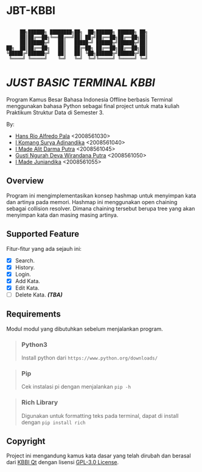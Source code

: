 # **JBT-KBBI**

```

     ██╗██████╗ ████████╗██╗  ██╗██████╗ ██████╗ ██╗
     ██║██╔══██╗╚══██╔══╝██║ ██╔╝██╔══██╗██╔══██╗██║
     ██║██████╦╝   ██║   █████═╝ ██████╦╝██████╦╝██║
██╗  ██║██╔══██╗   ██║   ██╔═██╗ ██╔══██╗██╔══██╗██║
╚█████╔╝██████╦╝   ██║   ██║ ╚██╗██████╦╝██████╦╝██║
 ╚════╝ ╚═════╝    ╚═╝   ╚═╝  ╚═╝╚═════╝ ╚═════╝ ╚═╝
```

# _JUST BASIC TERMINAL KBBI_

Program Kamus Besar Bahasa Indonesia Offline berbasis Terminal menggunakan bahasa Python sebagai final project untuk mata kuliah Praktikum Struktur Data di Semester 3.

By:

-   [Hans Rio Alfredo Pala](https://github.com/hanpalla) <2008561030>
-   [I Komang Surya Adinandika](https://github.com/suryaadi44) <2008561040>
-   [I Made Alit Darma Putra](https://github.com/alitdarmaputra) <2008561045>
-   [Gusti Ngurah Deva Wirandana Putra](https://github.com/rahdeva) <2008561050>
-   [I Made Juniandika](https://github.com/juniade) <2008561055>

## Overview

Program ini mengimplementasikan konsep hashmap untuk menyimpan kata dan artinya pada memori. Hashmap ini menggunakan open chaining sebagai collision resolver. Dimana chaining tersebut berupa tree yang akan menyimpan kata dan masing masing artinya.

## Supported Feature

Fitur-fitur yang ada sejauh ini:

- [x] Search.
- [x] History.
- [x] Login.
- [x] Add Kata. 
- [x] Edit Kata. 
- [ ] Delete Kata. **_(TBA)_**

## Requirements

Modul modul yang dibutuhkan sebelum menjalankan program.

> ### Python3
>
> Install python dari `https://www.python.org/downloads/`

> ### Pip
>
> Cek instalasi pi dengan menjalankan `pip -h`

> ### Rich Library
>
> Digunakan untuk formatting teks pada terminal, dapat di install dengan
> `pip install rich`

## Copyright

Project ini mengandung kamus kata dasar yang telah dirubah dan berasal dari [KBBI Qt](https://github.com/bgli/kbbi-qt/) dengan lisensi [GPL-3.0 License](https://www.gnu.org/licenses/gpl-3.0.en.html).

